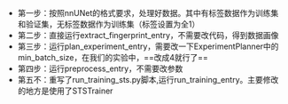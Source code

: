 - 第一步：按照nnUNet的格式要求，处理好数据。其中有标签数据作为训练集和验证集，无标签数据作为训练集（标签设置为全1）
- 第二步：直接运行extract_fingerprint_entry，不需要改代码，得到数据画像
- 第三步：运行plan_experiment_entry，需要改一下ExperimentPlanner中的min_batch_size，在我们的实验中，==改成4就行了==
- 第四步：运行preprocess_entry，不需要改参数
- 第五不：重写了run_training_sts.py脚本,运行run_training_entry。主要修改的地方是使用了STSTrainer